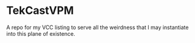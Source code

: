 # TekCastVPM

A repo for my VCC listing to serve all the weirdness that I may instantiate into this plane of existence.
